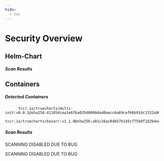 ```yaml
---
hide:
  - toc
---
```


# Security Overview

<link href="https://truecharts.org/_static/trivy.css" type="text/css" rel="stylesheet" />

## Helm-Chart

##### Scan Results


## Containers

##### Detected Containers

          tccr.io/truecharts/multi-init:v0.0.1@sha256:41185dcea1e6f6a035d8090da40aecc6a69cef66b91dc1332a90c9d22861d367
          tccr.io/truecharts/bazarr:v1.1.0@sha256:a01c16ac04b57b145cf75b8f1d2b4eef2f3c36970d0578b2740047de04c242d9

##### Scan Results

SCANNING DISABLED DUE TO BUG

SCANNING DISABLED DUE TO BUG
